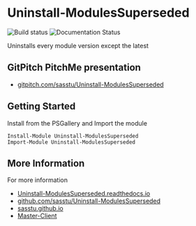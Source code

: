 # Uninstall-ModulesSuperseded

![Build status](https://ci.appveyor.com/api/projects/status/xfhjscnra89lcj4l?svg=true) ![Documentation Status](https://readthedocs.org/projects/uninstall-modulessuperseded/badge/?version=latest)

Uninstalls every module version except the latest

## GitPitch PitchMe presentation

* [gitpitch.com/sasstu/Uninstall-ModulesSuperseded](https://gitpitch.com/sasstu/Uninstall-ModulesSuperseded)

## Getting Started

Install from the PSGallery and Import the module

    Install-Module Uninstall-ModulesSuperseded
    Import-Module Uninstall-ModulesSuperseded

## More Information

For more information

* [Uninstall-ModulesSuperseded.readthedocs.io](http://Uninstall-ModulesSuperseded.readthedocs.io)
* [github.com/sasstu/Uninstall-ModulesSuperseded](https://github.com/sasstu/Uninstall-ModulesSuperseded)
* [sasstu.github.io](https://sasstu.github.io)
* [Master-Client](https://master-client.com)